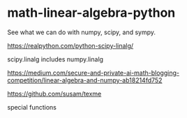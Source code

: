 # math-linear-algebra-python

See what we can do with numpy, scipy, and sympy.

https://realpython.com/python-scipy-linalg/

scipy.linalg includes numpy.linalg 


https://medium.com/secure-and-private-ai-math-blogging-competition/linear-algebra-and-numpy-ab18214fd752

https://github.com/susam/texme

special functions
